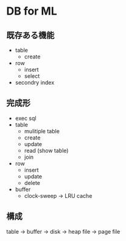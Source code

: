 # DB for ML

## 既存ある機能
- table
  - create
- row
  - insert
  - select
- secondry index

## 完成形
- exec sql
- table
  - mulitiple table
  - create
  - update
  - read (show table)
  - join
- row
  - insert
  - update
  - delete
- buffer
  - clock-sweep -> LRU cache

## 構成
table -> buffer -> disk -> heap file -> page file
